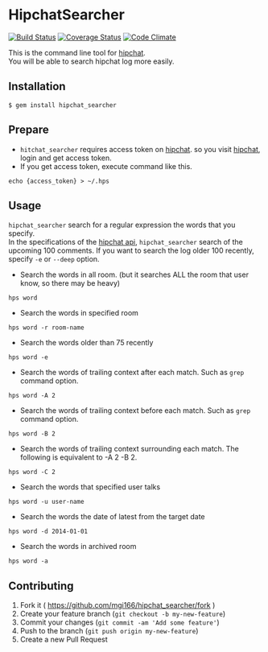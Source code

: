 # HipchatSearcher

[![Build Status](https://travis-ci.org/mgi166/hipchat_searcher.svg?branch=master)](https://travis-ci.org/mgi166/hipchat_searcher)
[![Coverage Status](https://coveralls.io/repos/mgi166/hipchat_searcher/badge.png?branch=master)](https://coveralls.io/r/mgi166/hipchat_searcher?branch=master)
[![Code Climate](https://codeclimate.com/github/mgi166/hipchat_searcher.png)](https://codeclimate.com/github/mgi166/hipchat_searcher)

This is the command line tool for [hipchat](https://www.hipchat.com/).  
You will be able to search hipchat log more easily.  

## Installation

    $ gem install hipchat_searcher

## Prepare

* `hitchat_searcher` requires access token on [hipchat](https://www.hipchat.com/). so you visit [hipchat](https://www.hipchat.com/), login and get access token.
* If you get access token, execute command like this.

```
echo {access_token} > ~/.hps
```

## Usage

`hipchat_searcher` search for a regular expression the words that you specify.  
In the specifications of the [hipchat api](https://www.hipchat.com/docs/apiv2/), `hipchat_searcher` search of the upcoming 100 comments.
If you want to search the log older 100 recently, specify `-e` or `--deep` option.

* Search the words in all room. (but it searches ALL the room that user know, so there may be heavy)

```
hps word
```

* Search the words in specified room

```
hps word -r room-name
```

* Search the words older than 75 recently

```
hps word -e
```

* Search the words of trailing context after each match. Such as `grep` command option.

```
hps word -A 2
```

* Search the words of trailing context before each match. Such as `grep` command option.

```
hps word -B 2
```

* Search the words of trailing context surrounding each match. The following is equivalent to -A 2 -B 2.

```
hps word -C 2
```

* Search the words that specified user talks

```
hps word -u user-name
```

* Search the words the date of latest from the target date

```
hps word -d 2014-01-01
```

* Search the words in archived room

```
hps word -a
```

## Contributing

1. Fork it ( https://github.com/mgi166/hipchat_searcher/fork )
2. Create your feature branch (`git checkout -b my-new-feature`)
3. Commit your changes (`git commit -am 'Add some feature'`)
4. Push to the branch (`git push origin my-new-feature`)
5. Create a new Pull Request
